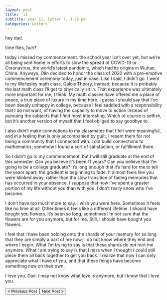 ```yaml
---
layout: post
title:  11
subtitle: year 11, letter 7, 3:26 pm
categories: Letters
---
```

hey dad.

time flies, huh?

today i missed my commencement. the school year isn’t over yet, but we’re all being sent home in efforts to slow the spread of COVID-19 or Coronavirus, the world’s latest pandemic, which had its origins in Wuhan, China. Anyways, Olin decided to honor the class of 2020 with a pre-emptive commencement ceremony today, just in case. Like I said, I didn’t go. I went to my Wellesley math class, Galois Theory, instead, because it is probably the last math class I’ll get to physically sit in. That experience was ultimately more important for me, I think. My math classes have offered me a place of peace, a true place of luxury in my time here. I guess I should say that I’ve been deeply unhappy in college, because I feel saddled with a responsibility that I do not want, of having the capacity to move to action instead of pursuing the subjects that I find most interesting. Which of course is selfish, but it’s another version of myself that I feel obliged to say goodbye to.

I also didn’t make connections to my classmates that I felt were meaningful, and in a feeling that is only accompanied by guilt, I resent them for not being a community that I connected with. I did build connections to mathematics; somehow I found a sort of satisfaction, or fulfillment there.

So I didn’t go to my commencement, but I will still graduate at the end of this semester. Can you believe it’s been 11 years? Can you believe that I’m going to be a college graduate? It’s long enough that it’s hard for me to tell the years apart; the gradient is beginning to fade. It almost feels like you were blinked away, rather than the slow transition of fading memories that has occurred in your absence. I suppose that now I’ve spent a greater portion of my life without you than with you. I don’t really know who I’ve become.

I don’t have too much more to say. I wish you were here. Sometimes it feels like no time at all. Other times it feels like a different lifetime. I should have bought you flowers. It’s been so long, sometimes I’m not sure that the flowers are for you anymore, but for me. Still, I should have bought you flowers.

I feel that I have been holding onto the shards of your memory for so long that they are simply a part of me now; I do not know where they end and where I begin. What I’m trying to say is that these shards do not hurt me anymore. What I am trying to say is that I miss when I thought I could still piece them all back together to get you back. I realize that now I can only appreciate what I have of you, and that these things have become something new on their own.

I love you, Dad. I may not know what love is anymore, but I know that I love you.

<button class="prev" onclick="window.location.href = '/Letters/2019/03/12/10.html';"> < Previous Post</button><button class="next" onclick="window.location.href = '/Letters/2021/03/13/12.html';">Next Post > </button>
